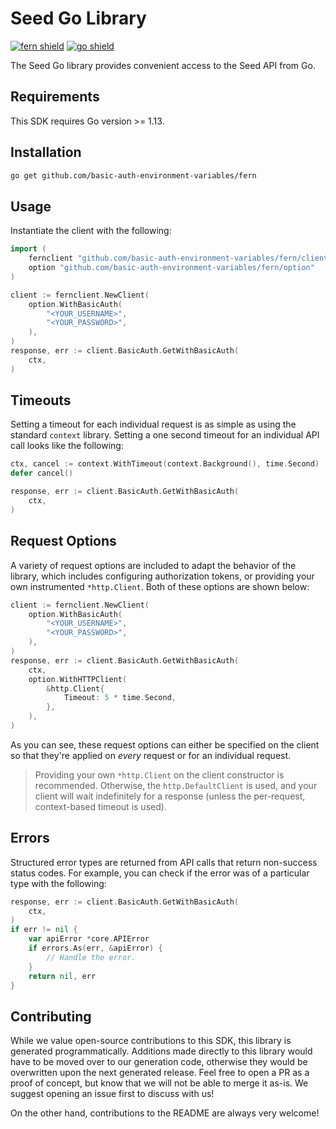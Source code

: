 # Seed Go Library

[![fern shield](https://img.shields.io/badge/%F0%9F%8C%BF-SDK%20generated%20by%20Fern-brightgreen)](https://github.com/fern-api/fern)
[![go shield](https://img.shields.io/badge/go-docs-blue)](https://pkg.go.dev/github.com/basic-auth-environment-variables/fern)

The Seed Go library provides convenient access to the Seed API from Go.

## Requirements

This SDK requires Go version >= 1.13.

## Installation

```sh
go get github.com/basic-auth-environment-variables/fern
```

## Usage

Instantiate the client with the following:

```go
import (
	fernclient "github.com/basic-auth-environment-variables/fern/client"
	option "github.com/basic-auth-environment-variables/fern/option"
)

client := fernclient.NewClient(
	option.WithBasicAuth(
		"<YOUR_USERNAME>",
		"<YOUR_PASSWORD>",
	),
)
response, err := client.BasicAuth.GetWithBasicAuth(
	ctx,
)
```

## Timeouts

Setting a timeout for each individual request is as simple as
using the standard `context` library. Setting a one second timeout
for an individual API call looks like the following:

```go
ctx, cancel := context.WithTimeout(context.Background(), time.Second)
defer cancel()

response, err := client.BasicAuth.GetWithBasicAuth(
	ctx,
)
```

## Request Options

A variety of request options are included to adapt the behavior of the library,
which includes configuring authorization tokens, or providing your own instrumented
`*http.Client`. Both of these options are shown below:

```go
client := fernclient.NewClient(
	option.WithBasicAuth(
		"<YOUR_USERNAME>",
		"<YOUR_PASSWORD>",
	),
)
response, err := client.BasicAuth.GetWithBasicAuth(
	ctx,
	option.WithHTTPClient(
		&http.Client{
			Timeout: 5 * time.Second,
		},
	),
)
```
As you can see, these request options can either be specified on the client so that
they're applied on _every_ request or for an individual request.

> Providing your own `*http.Client` on the client constructor is recommended. Otherwise,
> the `http.DefaultClient` is used, and your client will wait indefinitely for a response
> (unless the per-request, context-based timeout is used).


## Errors

Structured error types are returned from API calls that return non-success status codes.
For example, you can check if the error was of a particular type with the following:

```go
response, err := client.BasicAuth.GetWithBasicAuth(
	ctx,
)
if err != nil {
	var apiError *core.APIError
	if errors.As(err, &apiError) {
		// Handle the error.
	}
	return nil, err
}
```

## Contributing

While we value open-source contributions to this SDK, this library is generated programmatically.
Additions made directly to this library would have to be moved over to our generation code,
otherwise they would be overwritten upon the next generated release. Feel free to open a PR as
a proof of concept, but know that we will not be able to merge it as-is. We suggest opening
an issue first to discuss with us!

On the other hand, contributions to the README are always very welcome!